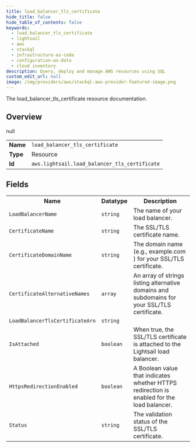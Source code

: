 ```yaml
---
title: load_balancer_tls_certificate
hide_title: false
hide_table_of_contents: false
keywords:
  - load_balancer_tls_certificate
  - lightsail
  - aws
  - stackql
  - infrastructure-as-code
  - configuration-as-data
  - cloud inventory
description: Query, deploy and manage AWS resources using SQL
custom_edit_url: null
image: /img/providers/aws/stackql-aws-provider-featured-image.png
---
```

The load_balancer_tls_certificate resource documentation.

## Overview
<table><tbody>
<tr><td><b>Name</b></td><td><code>load_balancer_tls_certificate</code></td></tr>
<tr><td><b>Type</b></td><td>Resource</td></tr>
null
<tr><td><b>Id</b></td><td><code>aws.lightsail.load_balancer_tls_certificate</code></td></tr>
</tbody></table>

## Fields
<table><tbody>
<tr><th>Name</th><th>Datatype</th><th>Description</th></tr>
<tr><td><code>LoadBalancerName</code></td><td><code>string</code></td><td>The name of your load balancer.</td></tr><tr><td><code>CertificateName</code></td><td><code>string</code></td><td>The SSL/TLS certificate name.</td></tr><tr><td><code>CertificateDomainName</code></td><td><code>string</code></td><td>The domain name (e.g., example.com ) for your SSL/TLS certificate.</td></tr><tr><td><code>CertificateAlternativeNames</code></td><td><code>array</code></td><td>An array of strings listing alternative domains and subdomains for your SSL/TLS certificate.</td></tr><tr><td><code>LoadBalancerTlsCertificateArn</code></td><td><code>string</code></td><td></td></tr><tr><td><code>IsAttached</code></td><td><code>boolean</code></td><td>When true, the SSL/TLS certificate is attached to the Lightsail load balancer.</td></tr><tr><td><code>HttpsRedirectionEnabled</code></td><td><code>boolean</code></td><td>A Boolean value that indicates whether HTTPS redirection is enabled for the load balancer.</td></tr><tr><td><code>Status</code></td><td><code>string</code></td><td>The validation status of the SSL/TLS certificate.</td></tr>
</tbody></table>
